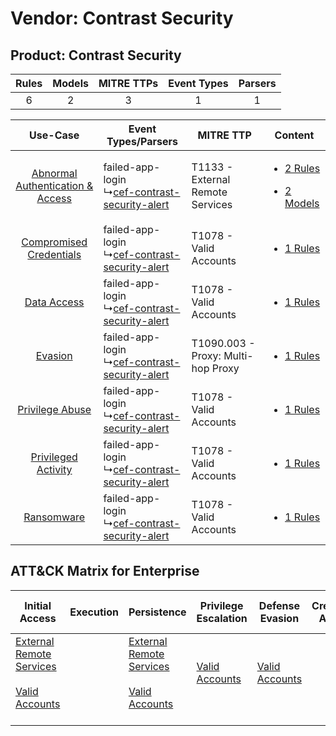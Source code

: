 Vendor: Contrast Security
=========================
Product: Contrast Security
--------------------------
| Rules | Models | MITRE TTPs | Event Types | Parsers |
|:-----:|:------:|:----------:|:-----------:|:-------:|
|   6   |   2    |     3      |      1      |    1    |

|    Use-Case    | Event Types/Parsers    | MITRE TTP    | Content    |
|:----:| ---- | ---- | ---- |
| [Abnormal Authentication & Access](../../../UseCases/uc_abnormal_authentication_&_access.md) |  failed-app-login<br> ↳[cef-contrast-security-alert](Ps/pC_cefcontrastsecurityalert.md)<br> | T1133 - External Remote Services<br>   | [<ul><li>2 Rules</li></ul><ul><li>2 Models</li></ul>](RM/r_m_contrast_security_contrast_security_Abnormal_Authentication_&_Access.md) |
|          [Compromised Credentials](../../../UseCases/uc_compromised_credentials.md)          |  failed-app-login<br> ↳[cef-contrast-security-alert](Ps/pC_cefcontrastsecurityalert.md)<br> | T1078 - Valid Accounts<br>    | [<ul><li>1 Rules</li></ul>](RM/r_m_contrast_security_contrast_security_Compromised_Credentials.md)    |
|    [Data Access](../../../UseCases/uc_data_access.md)    |  failed-app-login<br> ↳[cef-contrast-security-alert](Ps/pC_cefcontrastsecurityalert.md)<br> | T1078 - Valid Accounts<br>    | [<ul><li>1 Rules</li></ul>](RM/r_m_contrast_security_contrast_security_Data_Access.md)    |
|    [Evasion](../../../UseCases/uc_evasion.md)    |  failed-app-login<br> ↳[cef-contrast-security-alert](Ps/pC_cefcontrastsecurityalert.md)<br> | T1090.003 - Proxy: Multi-hop Proxy<br> | [<ul><li>1 Rules</li></ul>](RM/r_m_contrast_security_contrast_security_Evasion.md)    |
|    [Privilege Abuse](../../../UseCases/uc_privilege_abuse.md)    |  failed-app-login<br> ↳[cef-contrast-security-alert](Ps/pC_cefcontrastsecurityalert.md)<br> | T1078 - Valid Accounts<br>    | [<ul><li>1 Rules</li></ul>](RM/r_m_contrast_security_contrast_security_Privilege_Abuse.md)    |
|    [Privileged Activity](../../../UseCases/uc_privileged_activity.md)    |  failed-app-login<br> ↳[cef-contrast-security-alert](Ps/pC_cefcontrastsecurityalert.md)<br> | T1078 - Valid Accounts<br>    | [<ul><li>1 Rules</li></ul>](RM/r_m_contrast_security_contrast_security_Privileged_Activity.md)    |
|    [Ransomware](../../../UseCases/uc_ransomware.md)    |  failed-app-login<br> ↳[cef-contrast-security-alert](Ps/pC_cefcontrastsecurityalert.md)<br> | T1078 - Valid Accounts<br>    | [<ul><li>1 Rules</li></ul>](RM/r_m_contrast_security_contrast_security_Ransomware.md)    |

ATT&CK Matrix for Enterprise
----------------------------
| Initial Access                                                                                                                                   | Execution | Persistence                                                                                                                                      | Privilege Escalation                                                | Defense Evasion                                                     | Credential Access | Discovery | Lateral Movement | Collection | Command and Control                                                                                                                       | Exfiltration | Impact |
| ------------------------------------------------------------------------------------------------------------------------------------------------ | --------- | ------------------------------------------------------------------------------------------------------------------------------------------------ | ------------------------------------------------------------------- | ------------------------------------------------------------------- | ----------------- | --------- | ---------------- | ---------- | ----------------------------------------------------------------------------------------------------------------------------------------- | ------------ | ------ |
| [External Remote Services](https://attack.mitre.org/techniques/T1133)<br><br>[Valid Accounts](https://attack.mitre.org/techniques/T1078)<br><br> |           | [External Remote Services](https://attack.mitre.org/techniques/T1133)<br><br>[Valid Accounts](https://attack.mitre.org/techniques/T1078)<br><br> | [Valid Accounts](https://attack.mitre.org/techniques/T1078)<br><br> | [Valid Accounts](https://attack.mitre.org/techniques/T1078)<br><br> |                   |           |                  |            | [Proxy: Multi-hop Proxy](https://attack.mitre.org/techniques/T1090/003)<br><br>[Proxy](https://attack.mitre.org/techniques/T1090)<br><br> |              |        |